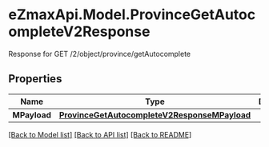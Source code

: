 # eZmaxApi.Model.ProvinceGetAutocompleteV2Response
Response for GET /2/object/province/getAutocomplete

## Properties

Name | Type | Description | Notes
------------ | ------------- | ------------- | -------------
**MPayload** | [**ProvinceGetAutocompleteV2ResponseMPayload**](ProvinceGetAutocompleteV2ResponseMPayload.md) |  | 

[[Back to Model list]](../README.md#documentation-for-models) [[Back to API list]](../README.md#documentation-for-api-endpoints) [[Back to README]](../README.md)

